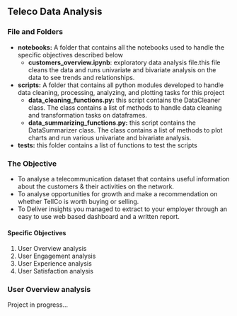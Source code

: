 <h2>Teleco Data Analysis</h2>

<h3> File and Folders </h3>
<ul> 
<li><b>notebooks:</b> A folder that contains all the notebooks used to handle the specific objectives described below
<ul>
    <li> <b>customers_overview.ipynb</b>: exploratory data analysis file.this file cleans the data and runs univariate and bivariate analysis on the data to see trends and relationships.</li>
</ul>
</li>
<li>
<b>scripts:</b> A folder that contains all python modules developed to handle data cleaning, processing, analyzing, and plotting tasks for this project
<ul>
    <li>
        <b>data_cleaning_functions.py:</b> this script contains the DataCleaner class. The class contains a list of methods to handle data cleaning and transformation tasks on dataframes.
    </li>
    <li>
        <b>data_summarizing_functions.py:</b> this script contains the DataSummarizer class. The class contains a list of methods to 
        plot charts and run various univariate and bivariate analysis.
    </li>
</ul>
</li>
<li>
    <b>tests:</b> this folder contains a list of functions to test the scripts 
</li>

</ul>

<h3> The Objective </h3>
<ul>
<li>To analyse a telecommunication dataset that contains useful information about the customers & their activities on the network.</li>
<li>To analyse opportunities for growth and make a recommendation on whether TellCo is worth buying or selling.</li>
<li>To Deliver insights you managed to extract to your employer through an easy to use web based dashboard and a written report. </li>
</ul>

<h4> Specific Objectives </h4>
<ol>
<li>User Overview analysis </li>
<li>User Engagement analysis </li>
<li>User Experience analysis </li>
<li>User Satisfaction analysis</li>
</ol>

<h3> User Overview analysis</h3>


Project in progress...



